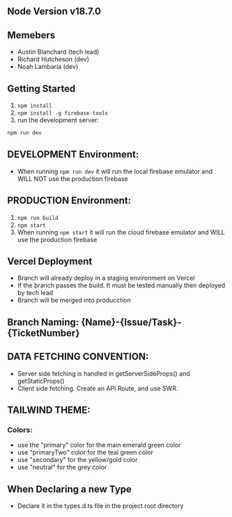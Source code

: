 ## Node Version v18.7.0

## Memebers
- Austin Blanchard (tech lead)
- Richard Hutcheson (dev)
- Noah Lambaria (dev)

## Getting Started

1. ```npm install```
2. ```npm install -g firebase-tools```
3. run the development server:

```bash
npm run dev
```
 
## DEVELOPMENT Environment:
- When running ```npm run dev``` it will run the local firebase emulator and WILL NOT use the production firebase

## PRODUCTION Environment:
1. ```npm run build```
2. ```npm start```
3. When running ```npm start``` it will run the cloud firebase emulator and WILL use the production firebase

## Vercel Deployment
- Branch will already deploy in a staging environment on Vercel
- If the branch passes the build. It must be tested manually then deployed by tech lead
- Branch will be merged into producction

## Branch Naming: {Name}-{Issue/Task}-{TicketNumber}

## DATA FETCHING CONVENTION:
- Server side fetching is handled in getServerSideProps() and getStaticProps()
- Client side fetching. Create an API Route, and use SWR.

## TAILWIND THEME:
### Colors:
  - use the "primary" color for the main emerald green color
  - use "primaryTwo" color for the teal green color
  - use "secondary" for the yellow/gold color
  - use "neutral" for the grey color

## When Declaring a new Type
  - Declare it in the types.d.ts file in the project root directory
